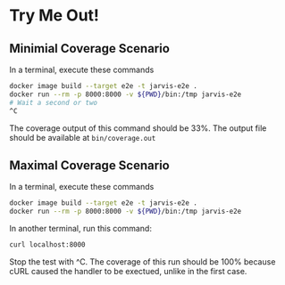# Try Me Out!

## Minimial Coverage Scenario
In a terminal, execute these commands
```bash
docker image build --target e2e -t jarvis-e2e .
docker run --rm -p 8000:8000 -v ${PWD}/bin:/tmp jarvis-e2e
# Wait a second or two
^C
```

The coverage output of this command should be 33%.  The output file should be available at `bin/coverage.out`

## Maximal Coverage Scenario
In a terminal, execute these commands
```bash
docker image build --target e2e -t jarvis-e2e .
docker run --rm -p 8000:8000 -v ${PWD}/bin:/tmp jarvis-e2e
```
In another terminal, run this command:
```bash
curl localhost:8000
```

Stop the test with ^C.  The coverage of this run should be 100% because cURL caused the handler to be exectued, unlike in the first case.